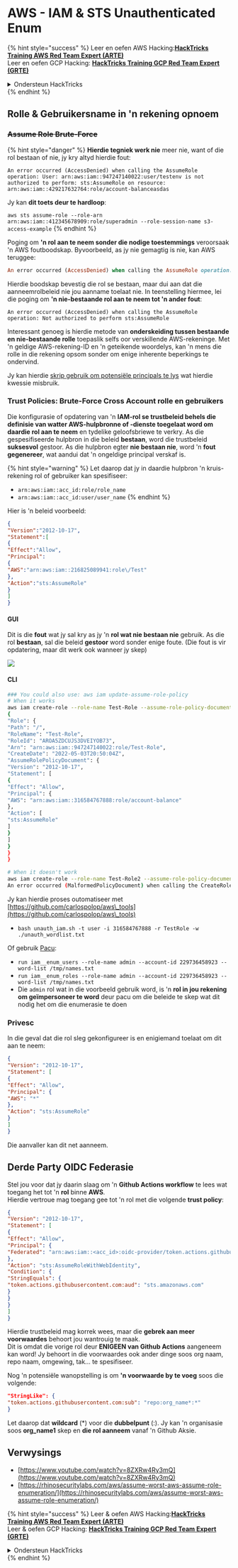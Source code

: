 # AWS - IAM & STS Unauthenticated Enum

{% hint style="success" %}
Leer en oefen AWS Hacking:<img src="/.gitbook/assets/image.png" alt="" data-size="line">[**HackTricks Training AWS Red Team Expert (ARTE)**](https://training.hacktricks.xyz/courses/arte)<img src="/.gitbook/assets/image.png" alt="" data-size="line">\
Leer en oefen GCP Hacking: <img src="/.gitbook/assets/image (2).png" alt="" data-size="line">[**HackTricks Training GCP Red Team Expert (GRTE)**<img src="/.gitbook/assets/image (2).png" alt="" data-size="line">](https://training.hacktricks.xyz/courses/grte)

<details>

<summary>Ondersteun HackTricks</summary>

* Kyk na die [**intekenplanne**](https://github.com/sponsors/carlospolop)!
* **Sluit aan by die** 💬 [**Discord-groep**](https://discord.gg/hRep4RUj7f) of die [**telegram-groep**](https://t.me/peass) of **volg** ons op **Twitter** 🐦 [**@hacktricks\_live**](https://twitter.com/hacktricks\_live)**.**
* **Deel hacking-truuks deur PR's in te dien by die** [**HackTricks**](https://github.com/carlospolop/hacktricks) en [**HackTricks Cloud**](https://github.com/carlospolop/hacktricks-cloud) github repos.

</details>
{% endhint %}

## Rolle & Gebruikersname in 'n rekening opnoem

### ~~Assume Role Brute-Force~~

{% hint style="danger" %}
**Hierdie tegniek werk nie** meer nie, want of die rol bestaan of nie, jy kry altyd hierdie fout:

`An error occurred (AccessDenied) when calling the AssumeRole operation: User: arn:aws:iam::947247140022:user/testenv is not authorized to perform: sts:AssumeRole on resource: arn:aws:iam::429217632764:role/account-balanceasdas`

Jy kan **dit toets deur te hardloop**:

`aws sts assume-role --role-arn arn:aws:iam::412345678909:role/superadmin --role-session-name s3-access-example`
{% endhint %}

Poging om **'n rol aan te neem sonder die nodige toestemmings** veroorsaak 'n AWS foutboodskap. Byvoorbeeld, as jy nie gemagtig is nie, kan AWS teruggee:
```ruby
An error occurred (AccessDenied) when calling the AssumeRole operation: User: arn:aws:iam::012345678901:user/MyUser is not authorized to perform: sts:AssumeRole on resource: arn:aws:iam::111111111111:role/aws-service-role/rds.amazonaws.com/AWSServiceRoleForRDS
```
Hierdie boodskap bevestig die rol se bestaan, maar dui aan dat die aanneemrolbeleid nie jou aanname toelaat nie. In teenstelling hiermee, lei die poging om **'n nie-bestaande rol aan te neem tot 'n ander fout**:
```less
An error occurred (AccessDenied) when calling the AssumeRole operation: Not authorized to perform sts:AssumeRole
```
Interessant genoeg is hierdie metode van **onderskeiding tussen bestaande en nie-bestaande rolle** toepaslik selfs oor verskillende AWS-rekeninge. Met 'n geldige AWS-rekening-ID en 'n geteikende woordelys, kan 'n mens die rolle in die rekening opsom sonder om enige inherente beperkings te ondervind.

Jy kan hierdie [skrip gebruik om potensiële principals te lys](https://github.com/RhinoSecurityLabs/Security-Research/tree/master/tools/aws-pentest-tools/assume\_role\_enum) wat hierdie kwessie misbruik.

### Trust Policies: Brute-Force Cross Account rolle en gebruikers

Die konfigurasie of opdatering van 'n **IAM-rol se trustbeleid behels die definisie van watter AWS-hulpbronne of -dienste toegelaat word om daardie rol aan te neem** en tydelike geloofsbriewe te verkry. As die gespesifiseerde hulpbron in die beleid **bestaan**, word die trustbeleid **suksesvol** gestoor. As die hulpbron egter **nie bestaan nie**, word 'n **fout gegenereer**, wat aandui dat 'n ongeldige principal verskaf is.

{% hint style="warning" %}
Let daarop dat jy in daardie hulpbron 'n kruis-rekening rol of gebruiker kan spesifiseer:

* `arn:aws:iam::acc_id:role/role_name`
* `arn:aws:iam::acc_id:user/user_name`
{% endhint %}

Hier is 'n beleid voorbeeld:
```json
{
"Version":"2012-10-17",
"Statement":[
{
"Effect":"Allow",
"Principal":
{
"AWS":"arn:aws:iam::216825089941:role\/Test"
},
"Action":"sts:AssumeRole"
}
]
}
```
#### GUI

Dit is die **fout** wat jy sal kry as jy 'n **rol wat nie bestaan nie** gebruik. As die rol **bestaan**, sal die beleid **gestoor** word sonder enige foute. (Die fout is vir opdatering, maar dit werk ook wanneer jy skep)

![](<../../../.gitbook/assets/image (153).png>)

#### CLI
```bash
### You could also use: aws iam update-assume-role-policy
# When it works
aws iam create-role --role-name Test-Role --assume-role-policy-document file://a.json
{
"Role": {
"Path": "/",
"RoleName": "Test-Role",
"RoleId": "AROA5ZDCUJS3DVEIYOB73",
"Arn": "arn:aws:iam::947247140022:role/Test-Role",
"CreateDate": "2022-05-03T20:50:04Z",
"AssumeRolePolicyDocument": {
"Version": "2012-10-17",
"Statement": [
{
"Effect": "Allow",
"Principal": {
"AWS": "arn:aws:iam::316584767888:role/account-balance"
},
"Action": [
"sts:AssumeRole"
]
}
]
}
}
}

# When it doesn't work
aws iam create-role --role-name Test-Role2 --assume-role-policy-document file://a.json
An error occurred (MalformedPolicyDocument) when calling the CreateRole operation: Invalid principal in policy: "AWS":"arn:aws:iam::316584767888:role/account-balanceefd23f2"
```
Jy kan hierdie proses outomatiseer met [https://github.com/carlospolop/aws\_tools](https://github.com/carlospolop/aws\_tools)

* `bash unauth_iam.sh -t user -i 316584767888 -r TestRole -w ./unauth_wordlist.txt`

Of gebruik [Pacu](https://github.com/RhinoSecurityLabs/pacu):

* `run iam__enum_users --role-name admin --account-id 229736458923 --word-list /tmp/names.txt`
* `run iam__enum_roles --role-name admin --account-id 229736458923 --word-list /tmp/names.txt`
* Die `admin` rol wat in die voorbeeld gebruik word, is 'n **rol in jou rekening om geïmpersoneer te word** deur pacu om die beleide te skep wat dit nodig het om die enumerasie te doen

### Privesc

In die geval dat die rol sleg gekonfigureer is en enigiemand toelaat om dit aan te neem:
```json
{
"Version": "2012-10-17",
"Statement": [
{
"Effect": "Allow",
"Principal": {
"AWS": "*"
},
"Action": "sts:AssumeRole"
}
]
}
```
Die aanvaller kan dit net aanneem.

## Derde Party OIDC Federasie

Stel jou voor dat jy daarin slaag om 'n **Github Actions workflow** te lees wat toegang het tot 'n **rol** binne **AWS**.\
Hierdie vertroue mag toegang gee tot 'n rol met die volgende **trust policy**:
```json
{
"Version": "2012-10-17",
"Statement": [
{
"Effect": "Allow",
"Principal": {
"Federated": "arn:aws:iam::<acc_id>:oidc-provider/token.actions.githubusercontent.com"
},
"Action": "sts:AssumeRoleWithWebIdentity",
"Condition": {
"StringEquals": {
"token.actions.githubusercontent.com:aud": "sts.amazonaws.com"
}
}
}
]
}
```
Hierdie trustbeleid mag korrek wees, maar die **gebrek aan meer voorwaardes** behoort jou wantrouig te maak.\
Dit is omdat die vorige rol deur **ENIGEEN van Github Actions** aangeneem kan word! Jy behoort in die voorwaardes ook ander dinge soos org naam, repo naam, omgewing, tak... te spesifiseer.

Nog 'n potensiële wanopstelling is om **'n voorwaarde by te voeg** soos die volgende:
```json
"StringLike": {
"token.actions.githubusercontent.com:sub": "repo:org_name*:*"
}
```
Let daarop dat **wildcard** (\*) voor die **dubbelpunt** (:). Jy kan 'n organisasie soos **org\_name1** skep en **die rol aanneem** vanaf 'n Github Aksie.

## Verwysings

* [https://www.youtube.com/watch?v=8ZXRw4Ry3mQ](https://www.youtube.com/watch?v=8ZXRw4Ry3mQ)
* [https://rhinosecuritylabs.com/aws/assume-worst-aws-assume-role-enumeration/](https://rhinosecuritylabs.com/aws/assume-worst-aws-assume-role-enumeration/)

{% hint style="success" %}
Leer & oefen AWS Hacking:<img src="/.gitbook/assets/image.png" alt="" data-size="line">[**HackTricks Training AWS Red Team Expert (ARTE)**](https://training.hacktricks.xyz/courses/arte)<img src="/.gitbook/assets/image.png" alt="" data-size="line">\
Leer & oefen GCP Hacking: <img src="/.gitbook/assets/image (2).png" alt="" data-size="line">[**HackTricks Training GCP Red Team Expert (GRTE)**<img src="/.gitbook/assets/image (2).png" alt="" data-size="line">](https://training.hacktricks.xyz/courses/grte)

<details>

<summary>Ondersteun HackTricks</summary>

* Kyk na die [**intekenplanne**](https://github.com/sponsors/carlospolop)!
* **Sluit aan by die** 💬 [**Discord groep**](https://discord.gg/hRep4RUj7f) of die [**telegram groep**](https://t.me/peass) of **volg** ons op **Twitter** 🐦 [**@hacktricks\_live**](https://twitter.com/hacktricks\_live)**.**
* **Deel hacking truuks deur PRs in te dien by die** [**HackTricks**](https://github.com/carlospolop/hacktricks) en [**HackTricks Cloud**](https://github.com/carlospolop/hacktricks-cloud) github repos.

</details>
{% endhint %}
